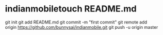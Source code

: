 # indianmobiletouch README.md
git init
git add README.md
git commit -m "first commit"
git remote add origin https://github.com/bunnysai/indianmobile.git
git push -u origin master
